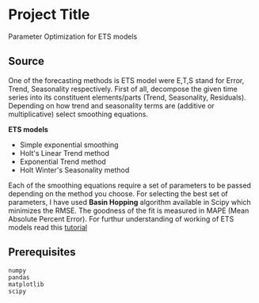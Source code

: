 # Project Title

Parameter Optimization for ETS models

## Source

One of the forecasting methods is ETS model were E,T,S stand for Error, Trend, Seasonality respectively. First of all, decompose the given time series into its constituent elements/parts (Trend, Seasonality, Residuals). Depending on how trend and seasonality terms are (additive or multiplicative) select smoothing equations. 

**ETS models**

* Simple exponential smoothing
* Holt's Linear Trend method
* Exponential Trend method
* Holt Winter's Seasonality method

Each of the smoothing equations require a set of parameters to be passed depending on the method you choose. For selecting the best set of parameters, I have used **Basin Hopping** algorithm available in Scipy which minimizes the RMSE. The goodness of the fit is measured in MAPE (Mean Absolute Percent Error). For furthur understanding of working of ETS models read this [tutorial](https://grisha.org/blog/2016/01/29/triple-exponential-smoothing-forecasting)

## Prerequisites
```
numpy
pandas
matplotlib
scipy
```
